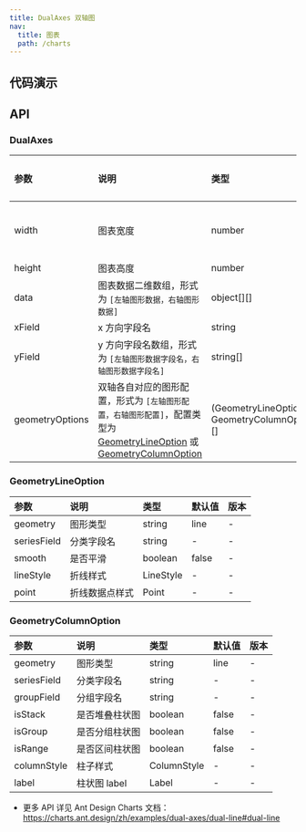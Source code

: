 ```yaml
---
title: DualAxes 双轴图
nav:
  title: 图表
  path: /charts
---
```


## 代码演示

<code src="./demo/dual-line.tsx" title="双折线双轴图"></code>

<code src="./demo/multi-line.tsx" title="多折线双轴图"></code>

<code src="./demo/column-line.tsx" title="柱线混合双轴图"></code>

<code src="./demo/column-multi-line.tsx" title="柱线混合双轴图-多折线"></code>

<code src="./demo/tooltip-scrollable.tsx" title="Tooltip 可滚动" description="适用于 Tooltip 项较多、超出图表的场景，可通过 `tooltip.scrollable: true` 配置进行开启。"></code>

## API

### DualAxes

| 参数 | 说明 | 类型 | 默认值 | 版本 |
| :-- | :-- | :-- | :-- | :-- |
| width | 图表宽度 | number | 容器宽度 | - |
| height | 图表高度 | number | 400 | - |
| data | 图表数据二维数组，形式为 `[左轴图形数据，右轴图形数据]` | object[][] | - | - |
| xField | x 方向字段名 | string | - | - |
| yField | y 方向字段名数组，形式为 `[左轴图形数据字段名，右轴图形数据字段名]` | string[] | - | - |
| geometryOptions | 双轴各自对应的图形配置，形式为 `[左轴图形配置，右轴图形配置]`，配置类型为 [GeometryLineOption](#geometrylineoption) 或 [GeometryColumnOption](#geometrycolumnoption) | (GeometryLineOption \| GeometryColumnOption)[] | - | - |

### GeometryLineOption

| 参数        | 说明           | 类型      | 默认值 | 版本 |
| :---------- | :------------- | :-------- | :----- | :--- |
| geometry    | 图形类型       | string    | line | -    |
| seriesField | 分类字段名     | string    | -      | -    |
| smooth      | 是否平滑       | boolean   | false  | -    |
| lineStyle   | 折线样式       | LineStyle | -      | -    |
| point       | 折线数据点样式 | Point     | -      | -    |

### GeometryColumnOption

| 参数        | 说明           | 类型        | 默认值 | 版本 |
| :---------- | :------------- | :---------- | :----- | :--- |
| geometry    | 图形类型       | string      | line | -    |
| seriesField | 分类字段名     | string      | -      | -    |
| groupField  | 分组字段名     | string      | -      | -    |
| isStack     | 是否堆叠柱状图 | boolean     | false  | -    |
| isGroup     | 是否分组柱状图 | boolean     | false  | -    |
| isRange     | 是否区间柱状图 | boolean     | false  | -    |
| columnStyle | 柱子样式       | ColumnStyle | -      | -    |
| label       | 柱状图 label   | Label       | -      | -    |

- 更多 API 详见 Ant Design Charts 文档：https://charts.ant.design/zh/examples/dual-axes/dual-line#dual-line
